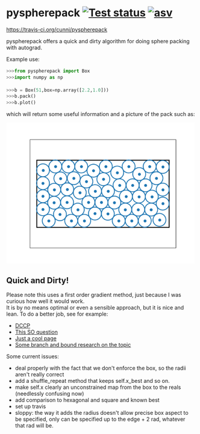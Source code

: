 # pyspherepack [![Test status](https://travis-ci.org/cunni/pyspherepack.svg?branch=master)](https://travis-ci.org/cunni/pyspherepack) [![asv](http://img.shields.io/badge/benchmarked%20by-asv-green.svg?style=flat)](#)

https://travis-ci.org/cunni/pyspherepack

pyspherepack offers a quick and dirty algorithm for doing sphere packing with autograd.

Example use: 

```python
>>>from pyspherepack import Box
>>>import numpy as np

>>>b = Box(51,box=np.array([2.2,1.0]))
>>>b.pack()
>>>b.plot()
```

which will return some useful information and a picture of the pack such as:

<img src="examples/pack51.png" width="500">

## Quick and Dirty! 

Please note this uses a first order gradient method, just because I was curious how well it would work.  
It is by no means optimal or even a sensible approach, but it is nice and lean.  To do a better job, see
for example:
    
* [DCCP](https://github.com/cvxgrp/dccp) 
* [This SO question](https://stackoverflow.com/questions/39968941/how-to-pack-spheres-in-python)
* [Just a cool page](http://hydra.nat.uni-magdeburg.de/packing/csq/csq.html#overview)
* [Some branch and bound research on the topic](https://www.researchgate.net/publication/220133007_A_New_Verified_Optimization_Technique_for_the_Packing_Circles_in_a_Unit_Square_Problems?enrichId=rgreq-490d1cf3ff2b8cd8fcde9d2d6bda05db-XXX&enrichSource=Y292ZXJQYWdlOzIyMDEzMzAwNztBUzoxMDM3ODQyOTQzODc3MjVAMTQwMTc1NTUxMjk2OA%3D%3D&el=1_x_3&_esc=publicationCoverPdf)

Some current issues:
    
* deal properly with the fact that we don't enforce the box, so the radii aren't really correct
* add a shuffle_repeat method that keeps self.x_best and so on.
* make self.x clearly an unconstrained map from the box to the reals (needlessly confusing now)
* add comparison to hexagonal and square and known best
* set up travis     
* sloppy: the way it adds the radius doesn't allow precise box aspect to be specified, only can be specified up to the edge + 2 rad, whatever that rad will be.
